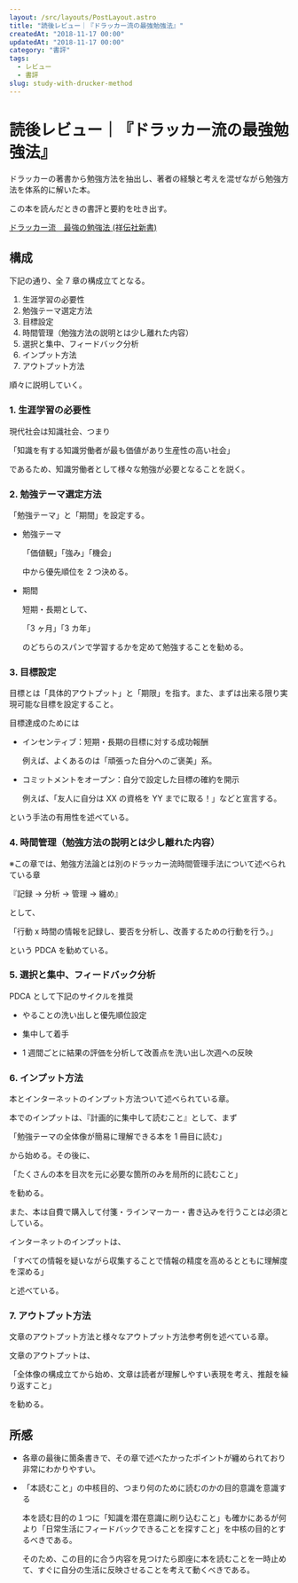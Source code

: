```yaml
---
layout: /src/layouts/PostLayout.astro
title: "読後レビュー｜『ドラッカー流の最強勉強法』"
createdAt: "2018-11-17 00:00"
updatedAt: "2018-11-17 00:00"
category: "書評"
tags:
  - レビュー
  - 書評
slug: study-with-drucker-method
---
```


# 読後レビュー｜『ドラッカー流の最強勉強法』

ドラッカーの著書から勉強方法を抽出し、著者の経験と考えを混ぜながら勉強方法を体系的に解いた本。

この本を読んだときの書評と要約を吐き出す。

<!-- アフィ -->
<div class="af-moshi-container">
<a href="//af.moshimo.com/af/c/click?a_id=1847646&amp;p_id=170&amp;pc_id=185&amp;pl_id=4062&amp;url=https%3A%2F%2Fwww.amazon.co.jp%2Fdp%2FB00LS7LZNA" rel="nofollow" referrerpolicy="no-referrer-when-downgrade"><img src="https://images-fe.ssl-images-amazon.com/images/I/31oN4M6t1bL._SL160_.jpg" alt="" style="border: none;" /><br />ドラッカー流　最強の勉強法 (祥伝社新書)</a><img src="//i.moshimo.com/af/i/impression?a_id=1847646&amp;p_id=170&amp;pc_id=185&amp;pl_id=4062" alt="" width="1" height="1" style="border: 0px;" />
</div>

<!-- アフィ -->

## 構成

下記の通り、全 7 章の構成立てとなる。

1. 生涯学習の必要性
2. 勉強テーマ選定方法
3. 目標設定
4. 時間管理（勉強方法の説明とは少し離れた内容）
5. 選択と集中、フィードバック分析
6. インプット方法
7. アウトプット方法

順々に説明していく。

### 1. 生涯学習の必要性

現代社会は知識社会、つまり

「知識を有する知識労働者が最も価値があり生産性の高い社会」

であるため、知識労働者として様々な勉強が必要となることを説く。

### 2. 勉強テーマ選定方法

「勉強テーマ」と「期間」を設定する。

- 勉強テーマ

  「価値観」「強み」「機会」

  中から優先順位を 2 つ決める。

- 期間

  短期・長期として、

  「3 ヶ月」「3 カ年」

  のどちらのスパンで学習するかを定めて勉強することを勧める。

### 3. 目標設定

目標とは「具体的アウトプット」と「期限」を指す。また、まずは出来る限り実現可能な目標を設定すること。

目標達成のためには

- インセンティブ：短期・長期の目標に対する成功報酬

  例えば、よくあるのは「頑張った自分へのご褒美」系。

- コミットメントをオープン：自分で設定した目標の確約を開示

  例えば、「友人に自分は XX の資格を YY までに取る！」などと宣言する。

という手法の有用性を述べている。

### 4. 時間管理（勉強方法の説明とは少し離れた内容）

※この章では、勉強方法論とは別のドラッカー流時間管理手法について述べられている章

『記録 → 分析 → 管理 → 纏め』

として、

「行動 x 時間の情報を記録し、要否を分析し、改善するための行動を行う。」

という PDCA を勧めている。

### 5. 選択と集中、フィードバック分析

PDCA として下記のサイクルを推奨

- やることの洗い出しと優先順位設定

- 集中して着手

- 1 週間ごとに結果の評価を分析して改善点を洗い出し次週への反映

### 6. インプット方法

本とインターネットのインプット方法ついて述べられている章。

本でのインプットは、『計画的に集中して読むこと』として、まず

「勉強テーマの全体像が簡易に理解できる本を 1 冊目に読む」

から始める。その後に、

「たくさんの本を目次を元に必要な箇所のみを局所的に読むこと」

を勧める。

また、本は自費で購入して付箋・ラインマーカー・書き込みを行うことは必須としている。

インターネットのインプットは、

「すべての情報を疑いながら収集することで情報の精度を高めるとともに理解度を深める」

と述べている。

### 7. アウトプット方法

文章のアウトプット方法と様々なアウトプット方法参考例を述べている章。

文章のアウトプットは、

「全体像の構成立てから始め、文章は読者が理解しやすい表現を考え、推敲を繰り返すこと」

を勧める。

## 所感

- 各章の最後に箇条書きで、その章で述べたかったポイントが纏められており非常にわかりやすい。

- 「本読むこと」の中核目的、つまり何のために読むのかの目的意識を意識する

  本を読む目的の１つに「知識を潜在意識に刷り込むこと」も確かにあるが何より「日常生活にフィードバックできることを探すこと」を中核の目的とするべきである。

  そのため、この目的に合う内容を見つけたら即座に本を読むことを一時止めて、すぐに自分の生活に反映させることを考えて動くべきである。
